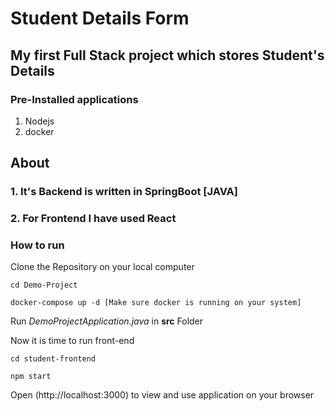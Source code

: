 # Student Details Form

## My first Full Stack project which stores Student's Details

### Pre-Installed applications
1. Nodejs
2. docker

## About
### 1. It's Backend is written in SpringBoot [JAVA]
### 2. For Frontend I have used React

### How to run

Clone the Repository on your local computer
```
cd Demo-Project
```
```
docker-compose up -d [Make sure docker is running on your system]
```
Run *DemoProjectApplication.java* in **src** Folder

Now it is time to run front-end
```
cd student-frontend
```
```
npm start
```
Open (http://localhost:3000) to view and use application on your browser
